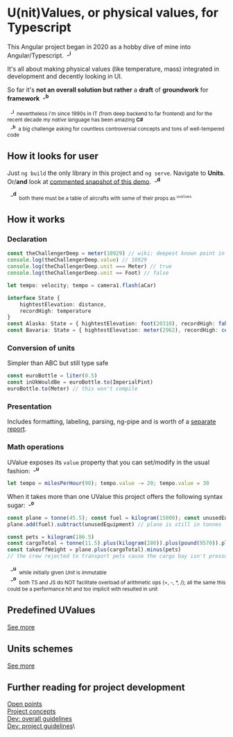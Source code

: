 # U(nit)Values, or physical values, for Typescript
This Angular project began in 2020 as a hobby dive of mine into Angular/Typescript.&nbsp;&nbsp;<sup>**_i**

It's all about making physical values (like temperature, mass) integrated in development and decently looking in UI.

So far it's **not an overall solution but rather** a **draft** of **groundwork** for **framework**&nbsp;&nbsp;<sup>**_b**</sup>

&nbsp;&nbsp;<sub><sup>**_i**</sup>&nbsp;&nbsp;nevertheless i'm since 1990s in IT (from deep backend to far frontend) and for the recent decade my *native* language has been amazing **C#**</sub>\
&nbsp;&nbsp;<sub><sup>**_b**</sup>&nbsp;&nbsp;a big challenge asking for countless controversial concepts and tons of well-tempered code</sub>

## How it looks for user
Just `ng build` the only library in this project and `ng serve`. Navigate to **Units**.\
Or/**and** look at [commented snapshot of this demo](readme+/img_aircrafts-commented.jpg).&nbsp;&nbsp;<sup>**_d**


&nbsp;&nbsp;<sup>**_d**</sup><sub>&nbsp;&nbsp;both there must be a table of aircrafts with some of their props as<sup> `uvalues`
## How it works
### Declaration
```typescript
const theChallengerDeep = meter(10929) // wiki: deepest known point in the Earth's seabed hydrosphere 
console.log(theChallengerDeep.value) // 10929
console.log(theChallengerDeep.unit === Meter) // true
console.log(theChallengerDeep.unit == Foot) // false

let tempo: velocity; tempo = camera1.flash(aCar)

interface State {
    hightestElevation: distance,
    recordHigh: temperature
}
const Alaska: State = { hightestElevation: foot(20310), recordHigh: fahrenheit(100) }
const Bavaria: State = { hightestElevation: meter(2962), recordHigh: celsius(40.3) }
```
### Conversion of units
Simpler than ABC but still type safe
```typescript
const euroBottle = liter(0.5)
const inUkWouldBe = euroBottle.to(ImperialPint)
euroBottle.to(Meter) // this won't compile
```
### Presentation
Includes formatting, labeling, parsing, ng-pipe and is worth of a [separate report](readme+/doc_uval-presentation.md).

### Math operations
UValue exposes its `value` property that you can set/modify in the usual fashion:&nbsp;&nbsp;<sup>**_u**</sup>
```typescript 
let tempo = milesPerHour(90); tempo.value -= 20; tempo.value = 30 
```
 When it takes more than one UValue this project offers the following syntax sugar:&nbsp;&nbsp;<sup>**_o**</sup>
```typescript 
const plane = tonne(45.5); const fuel = kilogram(15000); const unusedEquipment = kilogram(15 * 75)
plane.add(fuel).subtract(unusedEquipment) // plane is still in tonnes

const pets = kilogram(186.5)
const cargoTotal = tonne(11.5).plus(kilogram(280)).plus(pound(9570)).plus(pets)
const takeoffWeight = plane.plus(cargoTotal).minus(pets)
// the crew rejected to transport pets cause the cargo bay isn't pressuresized
```
&nbsp;&nbsp;<sup>**_u**</sup><sub>&nbsp;&nbsp;while initially given *Unit* is immutable</sub>\
&nbsp;&nbsp;<sup>**_o**</sup><sub>&nbsp;&nbsp;both TS and JS do NOT facilitate overload of arithmetic ops (+, -, *, /); all the same this could be a performance hit and too implicit with resulted in unit</sub>

## Predefined UValues
[See more](readme+/doc_predefined-uvalues.md)

## Units schemes
[See more](readme+/doc_uvalues-schemes.md)

## Further reading for project development
[Open points](readme+/doc_open-points.md)\
[Project concepts](readme+/_project_concepts.md)\
[Dev: overall guidelines](readme+/dev_concepts.md)\
[Dev: project guidelines](readme+/dev_guidelines.md)\
